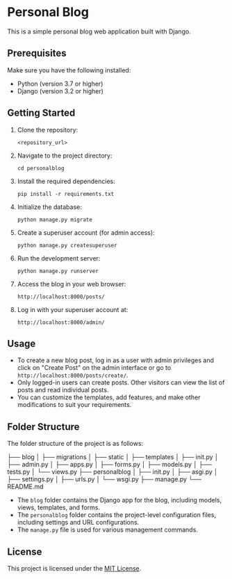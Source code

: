 # Personal Blog

This is a simple personal blog web application built with Django.

## Prerequisites

Make sure you have the following installed:

- Python (version 3.7 or higher)
- Django (version 3.2 or higher)

## Getting Started

1. Clone the repository:

   `<repository_url>`

2. Navigate to the project directory:

   `cd personalblog`

3. Install the required dependencies:

   `pip install -r requirements.txt`

4. Initialize the database:

   `python manage.py migrate`

5. Create a superuser account (for admin access):

   `python manage.py createsuperuser`

6. Run the development server:

   `python manage.py runserver`

7. Access the blog in your web browser:

   `http://localhost:8000/posts/`

8. Log in with your superuser account at:

   `http://localhost:8000/admin/`

## Usage

- To create a new blog post, log in as a user with admin privileges and click on "Create Post" on the admin interface or go to `http://localhost:8000/posts/create/`.
- Only logged-in users can create posts. Other visitors can view the list of posts and read individual posts.
- You can customize the templates, add features, and make other modifications to suit your requirements.

## Folder Structure

The folder structure of the project is as follows:

├── blog
│ ├── migrations
│ ├── static
│ ├── templates
│ ├── init.py
│ ├── admin.py
│ ├── apps.py
│ ├── forms.py
│ ├── models.py
│ ├── tests.py
│ └── views.py
├── personalblog
│ ├── init.py
│ ├── asgi.py
│ ├── settings.py
│ ├── urls.py
│ └── wsgi.py
├── manage.py
└── README.md


- The `blog` folder contains the Django app for the blog, including models, views, templates, and forms.
- The `personalblog` folder contains the project-level configuration files, including settings and URL configurations.
- The `manage.py` file is used for various management commands.

## License

This project is licensed under the [MIT License](LICENSE).

